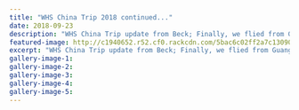 ```yaml
---
title: "WHS China Trip 2018 continued..."
date: 2018-09-23
description: "WHS China Trip update from Beck; Finally, we flied from Guangzhou to Xiamen at 1:30 pm. Everyone is excited but tired..."
featured-image: http://c1940652.r52.cf0.rackcdn.com/5bac6c02ff2a7c1309000179/1st-photo.jpg
excerpt: "WHS China Trip update from Beck; Finally, we flied from Guangzhou to Xiamen at 1:30 pm. Everyone is excited but tired."
gallery-image-1: 
gallery-image-2: 
gallery-image-3: 
gallery-image-4: 
gallery-image-5: 
---
```

